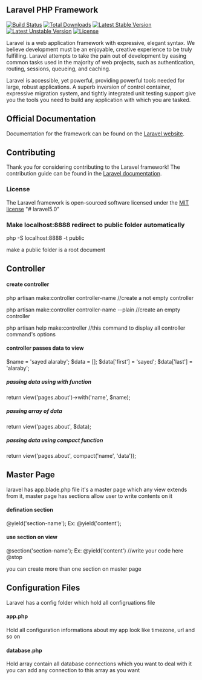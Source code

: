 ## Laravel PHP Framework

[![Build Status](https://travis-ci.org/laravel/framework.svg)](https://travis-ci.org/laravel/framework)
[![Total Downloads](https://poser.pugx.org/laravel/framework/downloads.svg)](https://packagist.org/packages/laravel/framework)
[![Latest Stable Version](https://poser.pugx.org/laravel/framework/v/stable.svg)](https://packagist.org/packages/laravel/framework)
[![Latest Unstable Version](https://poser.pugx.org/laravel/framework/v/unstable.svg)](https://packagist.org/packages/laravel/framework)
[![License](https://poser.pugx.org/laravel/framework/license.svg)](https://packagist.org/packages/laravel/framework)

Laravel is a web application framework with expressive, elegant syntax. We believe development must be an enjoyable, creative experience to be truly fulfilling. Laravel attempts to take the pain out of development by easing common tasks used in the majority of web projects, such as authentication, routing, sessions, queueing, and caching.

Laravel is accessible, yet powerful, providing powerful tools needed for large, robust applications. A superb inversion of control container, expressive migration system, and tightly integrated unit testing support give you the tools you need to build any application with which you are tasked.

## Official Documentation

Documentation for the framework can be found on the [Laravel website](http://laravel.com/docs).

## Contributing

Thank you for considering contributing to the Laravel framework! The contribution guide can be found in the [Laravel documentation](http://laravel.com/docs/contributions).

### License

The Laravel framework is open-sourced software licensed under the [MIT license](http://opensource.org/licenses/MIT)
"# laravel5.0"


### Make localhost:8888 redirect to public folder automatically
php -S localhost:8888 -t public

make a public folder is a root document 

## Controller
#### create controller
php artisan make:controller controller-name   		//create a not empty controller

php artisan make:controller controller-name --plain //create an empty controller

php artisan help make:controller  					//this command to display all controller command's options


#### controller passes data to view
$name = 'sayed alaraby';
$data = [];
$data['first'] = 'sayed';
$data['last'] = 'alaraby';

##### passing data using with function
return view('pages.about')->with('name', $name);

##### passing array of data 
return view('pages.about', $data);

##### passing data using compact function
return view('pages.about', compact('name', 'data'));

## Master Page
laravel has app.blade.php file it's a master page which any view extends from it,
master page has sections allow user to write contents on it

#### defination section
@yield('section-name');
Ex: @yield('content');

#### use section on view
@section('section-name');
Ex: 
@yield('content')
//write your code here
@stop

you can create more than one section on master page

## Configuration Files
Laravel has a config folder which hold all configruations file

####  app.php
Hold all configuration informations about my app look like timezone, url and so on

#### database.php
Hold array contain all database connections which you want to deal with it
you can add any connection to this array as you want